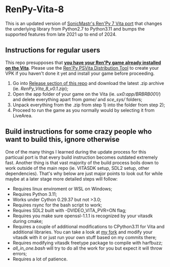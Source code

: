 # RenPy-Vita-8
This is an updated version of [SonicMastr's Ren'Py 7 Vita port](https://github.com/SonicMastr/renpy-vita/tree/main) that changes the underlying library from Python2.7 to Python3.11 and bumps the supported features from late 2021 up to end of 2024.

## Instructions for regular users
This repo presupposes that <ins>**you have your Ren'Py game already installed on the Vita**</ins>. Please use the [Ren'Py PSVita Distribution Tool](https://github.com/SonicMastr/renpy-vita/releases/tag/v1.0) to create your VPK if you haven't done it yet and install your game before proceeding.

1) Go into [Release section of this repo](https://github.com/Grimiku/RenPy-Vita-8/releases/) and download the latest .zip archive (ie. _RenPy_Vita_8_v0.1.zip_);
2) Open the app folder of your game on the Vita (ie. _ux0:app/BRBRB001/_) and delete everything apart from _game/_ and _sce_sys/_ folders;
3) Unpack everything from the .zip from step 1) into the folder from step 2);
4) Proceed to run the game as you normally would by selecting it from LiveArea.

## Build instructions for some crazy people who want to build this, ignore otherwise
One of the many things I learned during the update process for this particual port is that every build instruction becomes outdated extremely fast. Another thing is that vast majority of the build process boils down to work outside of the main repo (ie. VITASDK setup, SDL2 setup, other dependencies). That's why below are just major points to look out for while maybe at a later stage more detailed steps will follow:

* Requires linux enviroment or WSL on Windows;
* Requires Python 3.11;
* Works under Cython 0.29.37 but not >3.0;
* Requires rsync for the bash script to work;
* Requires SDL2 built with -DVIDEO_VITA_PVR=ON flag;
* Requires you make sure openssl-1.1.1 is recognized by your vitasdk during cmake;
* Requires a couple of additional modifications to CPython3.11 for Vita and additional libraries. You can take a look at [my fork](https://github.com/Grimiku/cpython-vita) and modify your vitasdk with it or just run your own stuff based on my commits there;
* Requires modifying vitasdk freetype package to compile with harfbuzz;
* _all_in_one.bash_ will try to do all the work for you but expect it will throw errors;
* Requires a lot of patience.
